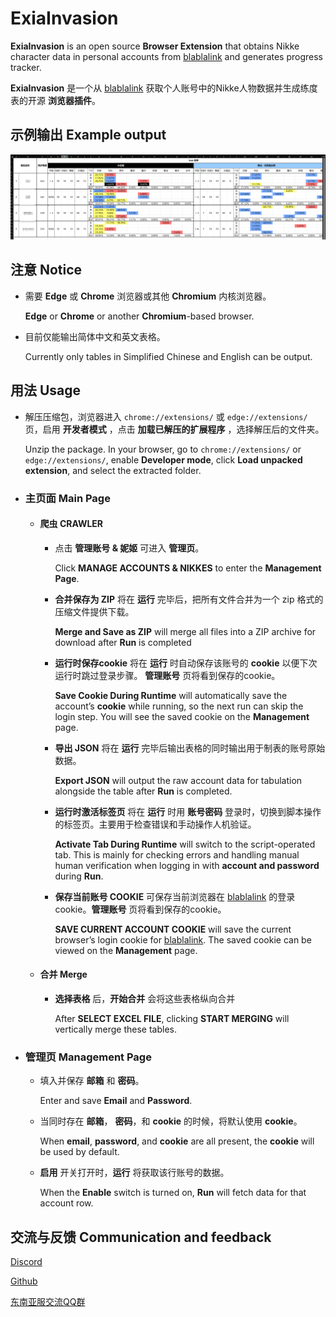 # ExiaInvasion

**ExiaInvasion** is an open source **Browser Extension** that obtains Nikke character data in personal accounts from [blablalink](https://www.blablalink.com/) and generates progress tracker.

**ExiaInvasion** 是一个从 [blablalink](https://www.blablalink.com/) 获取个人账号中的Nikke人物数据并生成练度表的开源 **浏览器插件**。





## 示例输出 Example output



![示例输出](/示例输出.png)





## 注意 Notice

- 需要 **Edge** 或 **Chrome** 浏览器或其他 **Chromium** 内核浏览器。

	**Edge** or **Chrome** or another **Chromium**-based browser.
	
	
	


- 目前仅能输出简体中文和英文表格。

  Currently only tables in Simplified Chinese and English can be output.
  
  



## 用法 Usage

- 解压压缩包，浏览器进入 `chrome://extensions/` 或 `edge://extensions/` 页，启用 **开发者模式** ，点击 **加载已解压的扩展程序** ，选择解压后的文件夹。
  
  Unzip the package. In your browser, go to `chrome://extensions/` or `edge://extensions/`, enable **Developer mode**, click **Load unpacked extension**, and select the extracted folder.
  
  
  
- ### 主页面 Main Page

	- #### 爬虫 CRAWLER

		- 点击 **管理账号 & 妮姬** 可进入 **管理页**。

			Click **MANAGE ACCOUNTS & NIKKES** to enter the **Management Page**.

			 

		- **合并保存为 ZIP** 将在 **运行** 完毕后，把所有文件合并为一个 zip 格式的压缩文件提供下载。

			**Merge and Save as ZIP** will merge all files into a ZIP archive for download after **Run** is completed

			

		- **运行时保存cookie** 将在 **运行** 时自动保存该账号的 **cookie** 以便下次运行时跳过登录步骤。 **管理账号** 页将看到保存的cookie。

			**Save Cookie During Runtime** will automatically save the account’s **cookie** while running, so the next run can skip the login step. You will see the saved cookie on the **Management** page.

			

		- **导出 JSON** 将在 **运行** 完毕后输出表格的同时输出用于制表的账号原始数据。

			**Export JSON** will output the raw account data for tabulation alongside the table after **Run** is completed.

			

		- **运行时激活标签页** 将在 **运行** 时用 **账号密码** 登录时，切换到脚本操作的标签页。主要用于检查错误和手动操作人机验证。

			**Activate Tab During Runtime** will switch to the script-operated tab. This is mainly for checking errors and handling manual human verification when logging in with **account and password** during **Run**.

			

		- **保存当前账号 COOKIE** 可保存当前浏览器在 [blablalink](https://www.blablalink.com/) 的登录cookie。**管理账号** 页将看到保存的cookie。

			**SAVE CURRENT ACCOUNT COOKIE** will save the current browser’s login cookie for [blablalink](https://www.blablalink.com/). The saved cookie can be viewed on the **Management** page.

		

	- #### 合并 Merge

		- **选择表格** 后，**开始合并** 会将这些表格纵向合并

			After **SELECT EXCEL FILE**, clicking **START MERGING** will vertically merge these tables.



- ### 管理页 Management Page

	- 填入并保存 **邮箱** 和 **密码**。

		Enter and save **Email** and **Password**.

		

	- 当同时存在 **邮箱**， **密码**，和 **cookie** 的时候，将默认使用 **cookie**。

		When **email**, **password**, and **cookie** are all present, the **cookie** will be used by default.

		

	- **启用** 开关打开时，**运行** 将获取该行账号的数据。

		When the **Enable** switch is turned on, **Run** will fetch data for that account row.





## 交流与反馈 Communication and feedback

[Discord](https://discord.gg/rN7CrqmY)

[Github](https://github.com/IsolateOB/ExiaInvasion)

[东南亚服交流QQ群](https://qm.qq.com/q/hznFzFRAf8)

